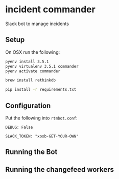 # incident commander

Slack bot to manage incidents

## Setup

On OSX run the following:

```bash
pyenv install 3.5.1
pyenv virtualenv 3.5.1 commander
pyenv activate commander

brew install rethinkdb

pip install -r requirements.txt

```

## Configuration

Put the following into `rtmbot.conf`:

```
DEBUG: False

SLACK_TOKEN: "xoxb-GET-YOUR-OWN"
```

## Running the Bot

## Running the changefeed workers
